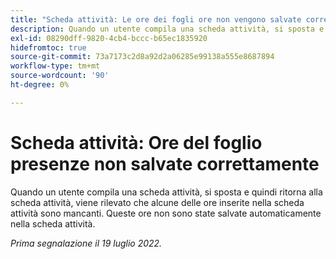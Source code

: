 ```yaml
---
title: "Scheda attività: Le ore dei fogli ore non vengono salvate correttamente"
description: Quando un utente compila una scheda attività, si sposta e quindi ritorna alla scheda attività, viene rilevato che alcune delle ore inserite nella scheda attività sono mancanti. Queste ore non sono state salvate automaticamente nella scheda attività.
exl-id: 08290dff-9820-4cb4-bccc-b65ec1835920
hidefromtoc: true
source-git-commit: 73a7173c2d8a92d2a06285e99138a555e8687894
workflow-type: tm+mt
source-wordcount: '90'
ht-degree: 0%

---
```


# Scheda attività: Ore del foglio presenze non salvate correttamente

Quando un utente compila una scheda attività, si sposta e quindi ritorna alla scheda attività, viene rilevato che alcune delle ore inserite nella scheda attività sono mancanti. Queste ore non sono state salvate automaticamente nella scheda attività.


_Prima segnalazione il 19 luglio 2022._

